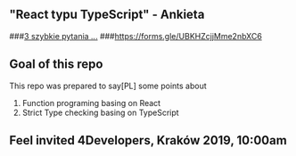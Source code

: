 ## "React typu TypeScript" - Ankieta
###[3 szybkie pytania ...](https://forms.gle/UBKHZcjjMme2nbXC6)
###https://forms.gle/UBKHZcjjMme2nbXC6

## Goal of this repo
This repo was prepared to say[PL] some points about 
1. Function programing basing on React
1. Strict Type checking basing on TypeScript

## Feel invited 4Developers, Kraków 2019, 10:00am
